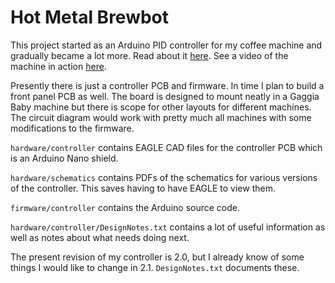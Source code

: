 # Hot Metal Brewbot

This project started as an Arduino PID controller for my coffee machine and gradually became a lot more. Read about it [here](http://tomblog.firstsolo.net/index.php/hobbies/pimping-my-coffee-machine/). See a video of the machine in action [here](https://www.youtube.com/watch?v=up54jM5fQOQ).

Presently there is just a controller PCB and firmware. In time I plan to build a front panel PCB as well. The board is designed to mount neatly in a Gaggia Baby machine but there is scope for other layouts for different machines. The circuit diagram would work with pretty much all machines with some modifications to the firmware.

`hardware/controller` contains EAGLE CAD files for the controller PCB which is an Arduino Nano shield.

`hardware/schematics` contains PDFs of the schematics for various versions of the controller. This saves having to have EAGLE to view them.

`firmware/controller` contains the Arduino source code.

`hardware/controller/DesignNotes.txt` contains a lot of useful information as well as notes about what needs doing next.

The present revision of my controller is 2.0, but I already know of some things I would like to change in 2.1. `DesignNotes.txt` documents these.
